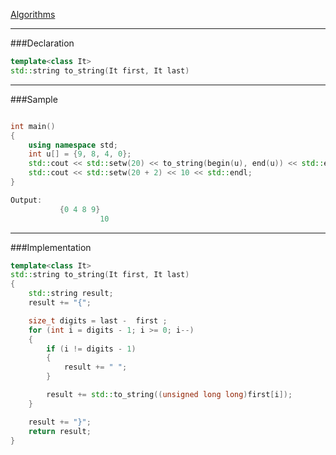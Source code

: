 
[Algorithms](algorithms.md)

----
###Declaration
```cpp
template<class It>
std::string to_string(It first, It last)
```



----
###Sample

```cpp

int main()
{
    using namespace std;
    int u[] = {9, 8, 4, 0};
    std::cout << std::setw(20) << to_string(begin(u), end(u)) << std::endl;
    std::cout << std::setw(20 + 2) << 10 << std::endl;
}

Output:
           {0 4 8 9}
                    10

```

----
###Implementation

```cpp
template<class It>
std::string to_string(It first, It last)
{
    std::string result;
    result += "{";

    size_t digits = last -  first ;
    for (int i = digits - 1; i >= 0; i--)
    {
        if (i != digits - 1)
        {
            result += " ";
        }

        result += std::to_string((unsigned long long)first[i]);
    }

    result += "}";
    return result;
}
```

